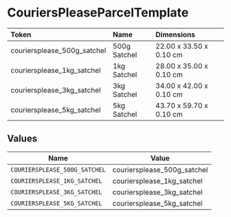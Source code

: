 # CouriersPleaseParcelTemplate

|Token | Name | Dimensions|
|:---|:---|:---|
| couriersplease_500g_satchel | 500g Satchel | 22.00 x 33.50 x 0.10 cm|
| couriersplease_1kg_satchel | 1kg Satchel | 28.00 x 35.00 x 0.10 cm|
| couriersplease_3kg_satchel | 3kg Satchel | 34.00 x 42.00 x 0.10 cm|
| couriersplease_5kg_satchel | 5kg Satchel | 43.70 x 59.70 x 0.10 cm|



## Values

| Name                          | Value                         |
| ----------------------------- | ----------------------------- |
| `COURIERSPLEASE_500G_SATCHEL` | couriersplease_500g_satchel   |
| `COURIERSPLEASE_1KG_SATCHEL`  | couriersplease_1kg_satchel    |
| `COURIERSPLEASE_3KG_SATCHEL`  | couriersplease_3kg_satchel    |
| `COURIERSPLEASE_5KG_SATCHEL`  | couriersplease_5kg_satchel    |